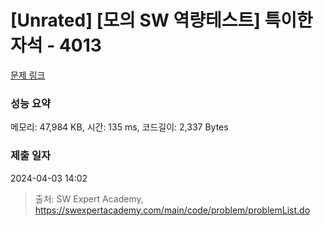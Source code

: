 # [Unrated] [모의 SW 역량테스트] 특이한 자석 - 4013 

[문제 링크](https://swexpertacademy.com/main/code/problem/problemDetail.do?contestProbId=AWIeV9sKkcoDFAVH) 

### 성능 요약

메모리: 47,984 KB, 시간: 135 ms, 코드길이: 2,337 Bytes

### 제출 일자

2024-04-03 14:02



> 출처: SW Expert Academy, https://swexpertacademy.com/main/code/problem/problemList.do
